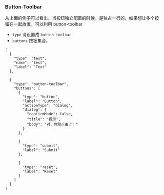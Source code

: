 ### Button-Toolbar

从上面的例子可以看出，当按钮独立配置的时候，是独占一行的，如果想让多个按钮在一起放置，可以利用 button-toolbar

-   `type` 请设置成 `button-toolbar`
-   `buttons` 按钮集合。

```schema:height="200" scope="form"
[
  {
    "type": "text",
    "name": "test",
    "label": "Text"
  },

  {
    "type": "button-toolbar",
    "buttons": [
      {
        "type": "button",
        "label": "Button",
        "actionType": "dialog",
        "dialog": {
          "confirmMode": false,
          "title": "提示",
          "body": "对，你刚点击了！"
        }
      },

      {
        "type": "submit",
        "label": "Submit"
      },

      {
        "type": "reset",
        "label": "Reset"
      }
    ]
  }
]
```
